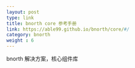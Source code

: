 ```yaml
---
layout: post
type: link
title: bnorth core 参考手册
link: https://able99.github.io/bnorth/core/#/
category: bnorth
weight : 6
---
```


bnorth 解决方案，核心组件库
